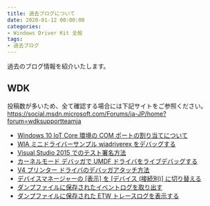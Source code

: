 ```yaml
---
title: 過去ブログについて
date: 2020-01-12 00:00:00
categories:
- Windows Driver Kit 全般
tags:
- 過去ブログ
---
```

過去のブログ情報を紹介いたします。

## WDK
投稿数が多いため、全て確認する場合には下記サイトをご参照ください。
https://social.msdn.microsoft.com/Forums/ja-JP/home?forum=wdksupportteamja

- [Windows 10 IoT Core 環境の COM ポートの割り当てについて](https://social.msdn.microsoft.com/Forums/ja-JP/521847f9-f90a-4f2b-81eb-3efb57b34152/windows-10-iot-core-com-?forum=wdksupportteamja)
- [WIA ミニドライバーサンプル wiadriverex をデバッグする](https://social.msdn.microsoft.com/Forums/ja-JP/e1979c21-d197-4fb2-a0b4-bb3d2c67337f/wia-wiadriverex-?forum=wdksupportteamja)
- [Visual Studio 2015 でのテスト署名方法](https://social.msdn.microsoft.com/Forums/ja-JP/3842e76b-676d-44ce-b1ae-1ff324b9c3b3/visual-studio-2015-123911239812486124731248832626215172604127861?forum=wdksupportteamja)
- [カーネルモード デバッガで UMDF ドライバをライブデバッグする](https://social.msdn.microsoft.com/Forums/ja-JP/d74842f6-5c05-44ad-b98d-3f26874a5647/12459125401249312523125141254012489-1248712496124831246012391?forum=wdksupportteamja)
- [V4 プリンター ドライバのデバッガアタッチ方法](https://social.msdn.microsoft.com/Forums/ja-JP/06aafefe-ba4c-407e-a4c4-36562d6c6da4/v4-?forum=wdksupportteamja)
- [デバイスマネージャーの \[表示\] を \[デバイス (接続別)\] に切り替える](https://social.msdn.microsoft.com/Forums/ja-JP/dd9447a6-6221-407e-9f01-a19b86d77567/-?forum=wdksupportteamja)
- [ダンプファイルに保存されたイベントログを取り出す](https://social.msdn.microsoft.com/Forums/ja-JP/ffae3a15-11af-4ab2-8341-4f004356a6d0?forum=wdksupportteamja)
- [ダンプファイルに保存された ETW トレースログを表示する](https://social.msdn.microsoft.com/Forums/ja-JP/8ff7b651-dcd1-4721-ab34-12c192fa0e4f/12480125311250312501124491245212523123952044523384123731242812?forum=wdksupportteamja)
